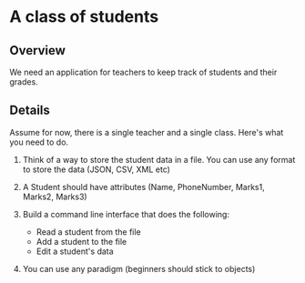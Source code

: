 # A class of students

## Overview
We need an application for teachers to keep track of students and their grades.

## Details
Assume for now, there is a single teacher and a single class. Here's what you need to do.

1. Think of a way to store the student data in a file. You can use any format to store the data (JSON, CSV, XML etc)
2. A Student should have attributes (Name, PhoneNumber, Marks1, Marks2, Marks3)
3. Build a command line interface that does the following:
	
	* Read a student from the file
	* Add a student to the file
	* Edit a student's data

4. You can use any paradigm (beginners should stick to objects)